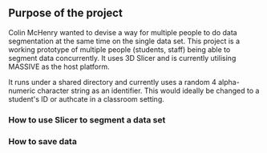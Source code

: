 ## Purpose of the project

Colin McHenry wanted to devise a way for multiple people to do data segmentation at the same time on the single data set. This project is a working prototype of multiple people (students, staff) being able to segment data concurrently. It uses 3D Slicer and is currently utilising MASSIVE as the host platform. 

It runs under a shared directory and currently uses a random 4 alpha-numeric character string as an identifier. This would ideally be changed to a student's ID or authcate in a classroom setting.


### How to use Slicer to segment a data set



### How to save data


